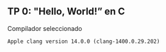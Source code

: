 ## TP 0: "Hello, World!” en C

 Compilador seleccionado

`Apple clang version 14.0.0 (clang-1400.0.29.202)`
